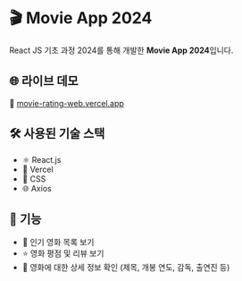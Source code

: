 # 🎬 Movie App 2024

React JS 기초 과정 2024를 통해 개발한 **Movie App 2024**입니다.

## 🌐 라이브 데모

🔗 [movie-rating-web.vercel.app](https://movie-rating-web.vercel.app)

## 🛠️ 사용된 기술 스택
- ⚛️ React.js          
- 🚀 Vercel             
- 🎨 CSS               
- 🌐 Axios

## 🎥 기능
- 🍿 인기 영화 목록 보기
- ⭐️ 영화 평점 및 리뷰 보기
- 📝 영화에 대한 상세 정보 확인 (제목, 개봉 연도, 감독, 출연진 등)
